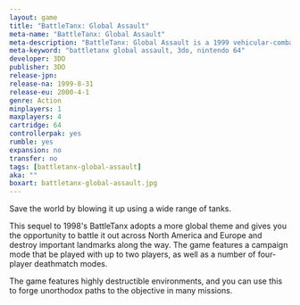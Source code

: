 ```yaml
---
layout: game
title: "BattleTanx: Global Assault"
meta-name: "BattleTanx: Global Assault"
meta-description: "BattleTanx: Global Assault is a 1999 vehicular-combat game developed by 3DO for the Nintendo 64. It is the sequel to BattleTanx."
meta-keyword: "battletanx global assault, 3do, nintendo 64"
developer: 3DO
publisher: 3DO
release-jpn: 
release-na: 1999-8-31
release-eu: 2000-4-1
genre: Action
minplayers: 1
maxplayers: 4
cartridge: 64
controllerpak: yes
rumble: yes
expansion: no
transfer: no
tags: [battletanx-global-assault]
aka: ""
boxart: battletanx-global-assault.jpg
---
```


Save the world by blowing it up using a wide range of tanks.

This sequel to 1998's BattleTanx adopts a more global theme and gives you the opportunity to battle it out across North America and Europe and destroy important landmarks along the way. The game features a campaign mode that be played with up to two players, as well as a number of four-player deathmatch modes.

The game features highly destructible environments, and you can use this to forge unorthodox paths to the objective in many missions.
